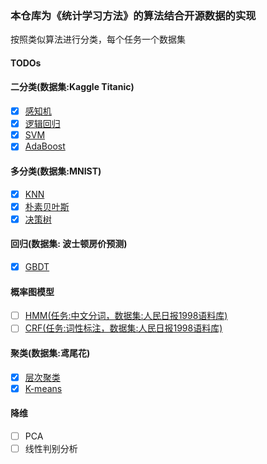 ### 本仓库为《统计学习方法》的算法结合开源数据的实现
按照类似算法进行分类，每个任务一个数据集

#### TODOs
#### 二分类(数据集:Kaggle Titanic)
- [x] [感知机](./BinaryClassification/perceptron.py)
- [x] [逻辑回归](./BinaryClassification/logistic_regression.py)
- [x] [SVM](./BinaryClassification/svm.py)
- [x] [AdaBoost](./BinaryClassification/adaboost.py)

#### 多分类(数据集:MNIST)
- [x] [KNN](./MultiClassification/knn.py)
- [x] [朴素贝叶斯](./MultiClassification/naive_bayes.py)
- [x] [决策树](./MultiClassification/decision_tree.py)

#### 回归(数据集: 波士顿房价预测)
- [x] [GBDT](./Regression/gbdt.py)

#### 概率图模型
- [ ] [HMM(任务:中文分词，数据集:人民日报1998语料库)](#)
- [ ] [CRF(任务:词性标注，数据集:人民日报1998语料库)](#)

#### 聚类(数据集:鸢尾花)
- [x] [层次聚类](./Cluster/hierarchical_clustering.py)
- [x] [K-means](./Cluster/k_means.py)

#### 降维
- [ ] PCA
- [ ] 线性判别分析